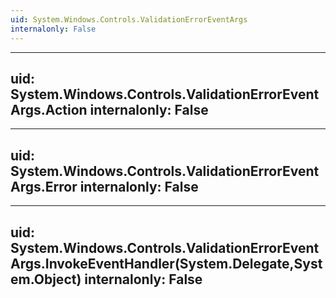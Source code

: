 ```yaml
---
uid: System.Windows.Controls.ValidationErrorEventArgs
internalonly: False
---
```


---
uid: System.Windows.Controls.ValidationErrorEventArgs.Action
internalonly: False
---

---
uid: System.Windows.Controls.ValidationErrorEventArgs.Error
internalonly: False
---

---
uid: System.Windows.Controls.ValidationErrorEventArgs.InvokeEventHandler(System.Delegate,System.Object)
internalonly: False
---
